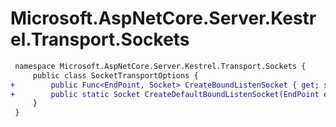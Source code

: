 # Microsoft.AspNetCore.Server.Kestrel.Transport.Sockets

``` diff
 namespace Microsoft.AspNetCore.Server.Kestrel.Transport.Sockets {
     public class SocketTransportOptions {
+        public Func<EndPoint, Socket> CreateBoundListenSocket { get; set; }
+        public static Socket CreateDefaultBoundListenSocket(EndPoint endpoint);
     }
 }
```
